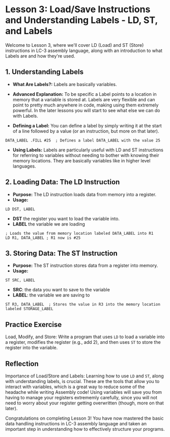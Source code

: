 # Lesson 3: Load/Save Instructions and Understanding Labels - LD, ST, and Labels
Welcome to Lesson 3, where we'll cover LD (Load) and ST (Store) instructions in LC-3 assembly language, along with an introduction to what Labels are and how they're used.

## 1. Understanding Labels
- **What Are Labels?:** Labels are basically variables. 

- **Advanced Explanation:** To be specific a Label points to a location in memory that a variable is stored at. Labels are very flexible and can point to pretty much anywhere in code, making using them extremely powerful. In the later lessons you will start to see what else we can do with Labels.

- **Defining a Label:** You can define a label by simply writing it at the start of a line followed by a value (or an instruction, but more on that later).

```assembly
DATA_LABEL .FILL #25  ; Defines a label DATA_LABEL with the value 25
```
- **Using Labels:** Labels are particularly useful with LD and ST instructions for referring to variables without needing to bother with knowing their memory locations. They are basically variables like in higher level languages.

## 2. Loading Data: The LD Instruction
- **Purpose:** The LD instruction loads data from memory into a register.
- **Usage:** 
```assembly
LD DST, LABEL
```

- **DST** the register you want to load the variable into.
- **LABEL** the variable we are loading

```assembly
; Loads the value from memory location labeled DATA_LABEL into R1
LD R1, DATA_LABEL ; R1 now is #25
```

## 3. Storing Data: The ST Instruction
- **Purpose:** The ST instruction stores data from a register into memory.
- **Usage:** 
```assembly
ST SRC, LABEL
```

- **SRC**: the data you want to save to the variable
- **LABEL**: the variable we are saving to

```assembly
ST R3, DATA_LABEL  ; Stores the value in R3 into the memory location labeled STORAGE_LABEL
```

## Practice Exercise
Load, Modify, and Store: Write a program that uses `LD` to load a variable into a register, modifies the register (e.g., add 2), and then uses `ST` to store the register into the variable.

## Reflection
Importance of Load/Store and Labels: Learning how to use `LD` and `ST`, along with understanding labels, is crucial. These are the tools that allow you to interact with variables, which is a great way to reduce some of the headache while writing Assembly code! Using variables will save you from having to manage your registers extrememly carefully, since you will not need to worry about your register getting overwritten (though, more on that later).

Congratulations on completing Lesson 3! You have now mastered the basic data handling instructions in LC-3 assembly language and taken an important step in understanding how to effectively structure your programs.